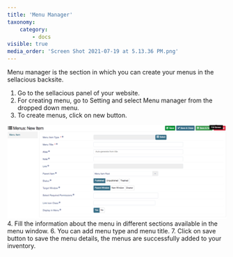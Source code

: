 ```yaml
---
title: 'Menu Manager'
taxonomy:
    category:
        - docs
visible: true
media_order: 'Screen Shot 2021-07-19 at 5.13.36 PM.png'
---
```


Menu manager is the section in which you can create your menus in the sellacious backsite.

1. Go to the sellacious panel of your website.
2. For creating menu, go to Setting and select Menu manager from the dropped down menu.
3. To create menus, click on new button.

![Screen%20Shot%202021-07-19%20at%205.13.36%20PM](Screen%20Shot%202021-07-19%20at%205.13.36%20PM.png "Screen%20Shot%202021-07-19%20at%205.13.36%20PM")
4. Fill the information about the menu in different sections available in the menu window.
6. You can add menu type and menu title.
7. Click on save button to save the menu details, the menus are successfully added to your inventory.
